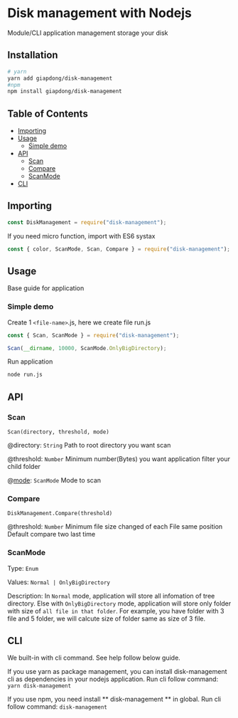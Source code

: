 # Disk management with Nodejs

Module/CLI application management storage your disk

## Installation

```bash
# yarn
yarn add giapdong/disk-management
#npm
npm install giapdong/disk-management
```

## Table of Contents

<ul>
    <li><a href="#importing">Importing</a></li>
    <li>
        <a href="#usage">Usage</a>
        <ul>
            <li><a href="#simple-demo">Simple demo</a></li>
        </ul>
    </li>
    <li>
        <a href="#api">API</a>
        <ul>
            <li><a href="#scan">Scan</a></li>
            <li><a href="#compare">Compare</a></li>
            <li><a href="#scanmode">ScanMode</a></li>
        </ul>
    </li>
    <li><a href="#cli">CLI</a></li>
</ul>

## Importing

```javascript
const DiskManagement = require("disk-management");
```

If you need micro function, import with ES6 systax

```javascript
const { color, ScanMode, Scan, Compare } = require("disk-management");
```

## Usage

Base guide for application

### Simple demo

Create 1 `<file-name>`.js, here we create file run.js

```javascript
const { Scan, ScanMode } = require("disk-management");

Scan(__dirname, 10000, ScanMode.OnlyBigDirectory);
```

Run application

```bash
node run.js
```

## API

### Scan

`Scan(directory, threshold, mode)`

@directory: `String` Path to root directory you want scan

@threshold: `Number` Minimum number(Bytes) you want application filter your child folder

@[mode](#scanmode): `ScanMode` Mode to scan

### Compare

`DiskManagement.Compare(threshold)`

@threshold: `Number` Minimum file size changed of each File same position
Default compare two last time

### ScanMode

Type: `Enum`

Values: `Normal | OnlyBigDirectory`

Description: In `Normal` mode, application will store all infomation of tree directory. Else with `OnlyBigDirectory` mode, application will store only folder with size of `all file in that folder`.
For example, you have folder with 3 file and 5 folder, we will calcute size of folder same as size of 3 file.

## CLI

We built-in with cli command. See help follow below guide.

If you use yarn as package management, you can install disk-management cli as dependencies in your nodejs application. Run cli follow command: `yarn disk-management`

If you use npm, you need install ** disk-management ** in global. Run cli follow command: `disk-management`
